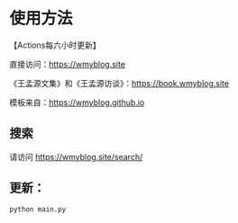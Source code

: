 # 使用方法

【Actions每六小时更新】

直接访问：https://wmyblog.site

《王孟源文集》和《王孟源访谈》：https://book.wmyblog.site

模板来自：https://wmyblog.github.io

## 搜索

请访问 https://wmyblog.site/search/

## 更新：

```bash
python main.py
```